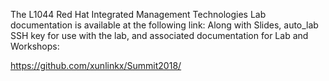 The L1044 Red Hat Integrated Management Technologies Lab documentation is available at the following link:
Along with Slides, auto_lab SSH key for use with the lab, and associated documentation for Lab and Workshops:

https://github.com/xunlinkx/Summit2018/
